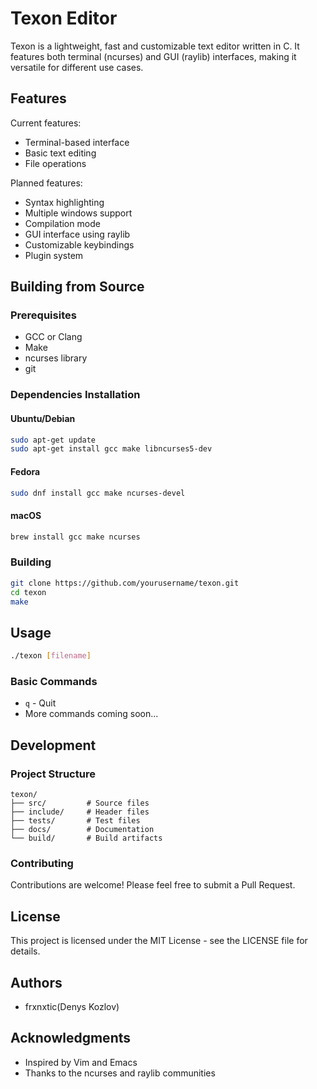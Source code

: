 # Texon Editor

Texon is a lightweight, fast and customizable text editor written in C. It features both terminal (ncurses) and GUI (raylib) interfaces, making it versatile for different use cases.

## Features

Current features:
- Terminal-based interface
- Basic text editing
- File operations

Planned features:
- Syntax highlighting
- Multiple windows support
- Compilation mode
- GUI interface using raylib
- Customizable keybindings
- Plugin system

## Building from Source

### Prerequisites

- GCC or Clang
- Make
- ncurses library
- git

### Dependencies Installation

#### Ubuntu/Debian
```bash
sudo apt-get update
sudo apt-get install gcc make libncurses5-dev
```

#### Fedora
```bash
sudo dnf install gcc make ncurses-devel
```

#### macOS
```bash
brew install gcc make ncurses
```

### Building

```bash
git clone https://github.com/yourusername/texon.git
cd texon
make
```

## Usage

```bash
./texon [filename]
```

### Basic Commands
- `q` - Quit
- More commands coming soon...

## Development

### Project Structure
```
texon/
├── src/         # Source files
├── include/     # Header files
├── tests/       # Test files
├── docs/        # Documentation
└── build/       # Build artifacts
```

### Contributing

Contributions are welcome! Please feel free to submit a Pull Request.

## License

This project is licensed under the MIT License - see the LICENSE file for details.

## Authors

- frxnxtic(Denys Kozlov)

## Acknowledgments

- Inspired by Vim and Emacs
- Thanks to the ncurses and raylib communities
